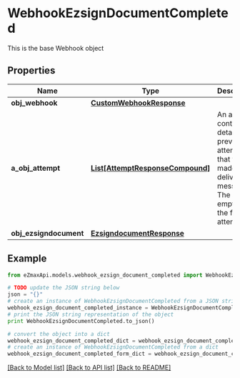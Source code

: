 # WebhookEzsignDocumentCompleted

This is the base Webhook object

## Properties

Name | Type | Description | Notes
------------ | ------------- | ------------- | -------------
**obj_webhook** | [**CustomWebhookResponse**](CustomWebhookResponse.md) |  | 
**a_obj_attempt** | [**List[AttemptResponseCompound]**](AttemptResponseCompound.md) | An array containing details of previous attempts that were made to deliver the message. The array is empty if it&#39;s the first attempt. | 
**obj_ezsigndocument** | [**EzsigndocumentResponse**](EzsigndocumentResponse.md) |  | 

## Example

```python
from eZmaxApi.models.webhook_ezsign_document_completed import WebhookEzsignDocumentCompleted

# TODO update the JSON string below
json = "{}"
# create an instance of WebhookEzsignDocumentCompleted from a JSON string
webhook_ezsign_document_completed_instance = WebhookEzsignDocumentCompleted.from_json(json)
# print the JSON string representation of the object
print WebhookEzsignDocumentCompleted.to_json()

# convert the object into a dict
webhook_ezsign_document_completed_dict = webhook_ezsign_document_completed_instance.to_dict()
# create an instance of WebhookEzsignDocumentCompleted from a dict
webhook_ezsign_document_completed_form_dict = webhook_ezsign_document_completed.from_dict(webhook_ezsign_document_completed_dict)
```
[[Back to Model list]](../README.md#documentation-for-models) [[Back to API list]](../README.md#documentation-for-api-endpoints) [[Back to README]](../README.md)


